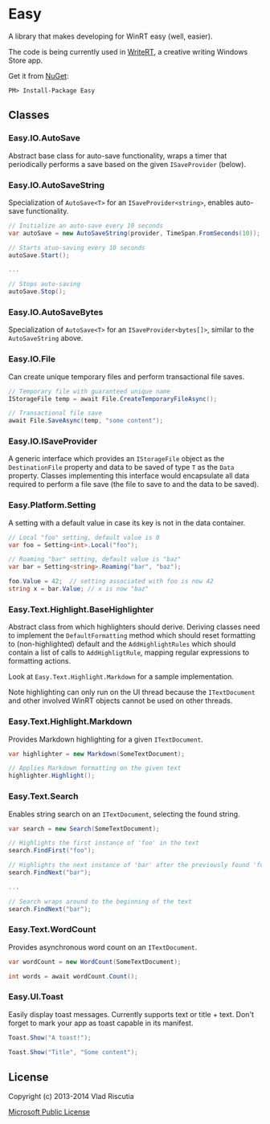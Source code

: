 Easy
====

A library that makes developing for WinRT easy (well, easier).

The code is being currently used in [WriteRT](http://vladris.com/writert),
a creative writing Windows Store app.

Get it from [NuGet](https://www.nuget.org/packages/Easy/):

```
PM> Install-Package Easy
```

Classes
-------

### Easy.IO.AutoSave<T>

Abstract base class for auto-save functionality, wraps a timer that
periodically performs a save based on the given `ISaveProvider` (below).

### Easy.IO.AutoSaveString

Specialization of `AutoSave<T>` for an `ISaveProvider<string>`, enables
auto-save functionality.

```csharp
// Initialize an auto-save every 10 seconds
var autoSave = new AutoSaveString(provider, TimeSpan.FromSeconds(10));

// Starts atuo-saving every 10 seconds
autoSave.Start();

...

// Stops auto-saving
autoSave.Stop();
```

### Easy.IO.AutoSaveBytes

Specialization of `AutoSave<T>` for an `ISaveProvider<bytes[]>`, similar
to the `AutoSaveString` above.

### Easy.IO.File

Can create unique temporary files and perform transactional file saves.

```csharp
// Temporary file with guaranteed unique name
IStorageFile temp = await File.CreateTemporaryFileAsync();

// Transactional file save
await File.SaveAsync(temp, "some content");
```

### Easy.IO.ISaveProvider<T>

A generic interface which provides an `IStorageFile` object as the
`DestinationFile` property and data to be saved of type `T` as the `Data`
property. Classes implementing this interface would encapsulate all data
required to perform a file save (the file to save to and the data to be
saved).  

### Easy.Platform.Setting

A setting with a default value in case its key is not in the data container.

```csharp
// Local "foo" setting, default value is 0
var foo = Setting<int>.Local("foo");

// Roaming "bar" setting, default value is "baz"
var bar = Setting<string>.Roaming("bar", "baz");

foo.Value = 42;  // setting associated with foo is now 42
string x = bar.Value; // x is now "baz"
```

### Easy.Text.Highlight.BaseHighlighter

Abstract class from which highlighters should derive. Deriving classes
need to implement the `DefaultFormatting` method which should reset
formatting to (non-highlighted) default and the `AddHighlightRules` which
should contain a list of calls to `AddHighligtRule`, mapping regular 
expressions to formatting actions.

Look at `Easy.Text.Highlight.Markdown` for a sample implementation.

Note highlighting can only run on the UI thread because the 
`ITextDocument` and other involved WinRT objects cannot be used on other 
threads.

### Easy.Text.Highlight.Markdown

Provides Markdown highlighting for a given `ITextDocument`.

```csharp
var highlighter = new Markdown(SomeTextDocument);

// Applies Markdown formatting on the given text
highlighter.Highlight();
```

### Easy.Text.Search

Enables string search on an `ITextDocument`, selecting the found string.

```csharp
var search = new Search(SomeTextDocument);

// Highlights the first instance of 'foo' in the text
search.FindFirst("foo"); 

// Highlights the next instance of 'bar' after the previously found 'foo'
search.FindNext("bar"); 

...

// Search wraps around to the beginning of the text
search.FindNext("bar"); 
```

### Easy.Text.WordCount

Provides asynchronous word count on an `ITextDocument`.

```csharp
var wordCount = new WordCount(SomeTextDocument);

int words = await wordCount.Count(); 
```

### Easy.UI.Toast

Easily display toast messages. Currently supports text or title + text.
Don't forget to mark your app as toast capable in its manifest.

```csharp
Toast.Show("A toast!");

Toast.Show("Title", "Some content");
```

License
-------

Copyright (c) 2013-2014 Vlad Riscutia

[Microsoft Public License](http://opensource.org/licenses/ms-pl)
